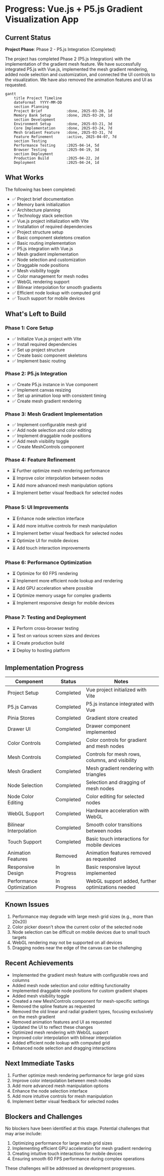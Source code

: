 # Progress: Vue.js + P5.js Gradient Visualization App

## Current Status

**Project Phase**: Phase 2 - P5.js Integration (Completed)

The project has completed Phase 2 (P5.js Integration) with the implementation of the gradient mesh feature. We have successfully integrated P5.js with Vue.js, implemented the mesh gradient rendering, added node selection and customization, and connected the UI controls to the visualization. We have also removed the animation features and UI as requested.

```mermaid
gantt
    title Project Timeline
    dateFormat  YYYY-MM-DD
    section Planning
    Project Brief           :done, 2025-03-20, 1d
    Memory Bank Setup       :done, 2025-03-20, 1d
    section Development
    Environment Setup       :done, 2025-03-21, 3d
    Core Implementation     :done, 2025-03-24, 7d
    Mesh Gradient Feature   :done, 2025-03-31, 7d
    Feature Refinement      :active, 2025-04-07, 7d
    section Testing
    Performance Testing     :2025-04-14, 5d
    Browser Testing         :2025-04-19, 3d
    section Deployment
    Production Build        :2025-04-22, 2d
    Deployment              :2025-04-24, 1d
```

## What Works

The following has been completed:

- ✅ Project brief documentation
- ✅ Memory bank initialization
- ✅ Architecture planning
- ✅ Technology stack selection
- ✅ Vue.js project initialization with Vite
- ✅ Installation of required dependencies
- ✅ Project structure setup
- ✅ Basic component skeletons creation
- ✅ Basic routing implementation
- ✅ P5.js integration with Vue.js
- ✅ Mesh gradient implementation
- ✅ Node selection and customization
- ✅ Draggable node positions
- ✅ Mesh visibility toggle
- ✅ Color management for mesh nodes
- ✅ WebGL rendering support
- ✅ Bilinear interpolation for smooth gradients
- ✅ Efficient node lookup with computed grid
- ✅ Touch support for mobile devices

## What's Left to Build

### Phase 1: Core Setup

- ✅ Initialize Vue.js project with Vite
- ✅ Install required dependencies
- ✅ Set up project structure
- ✅ Create basic component skeletons
- ✅ Implement basic routing

### Phase 2: P5.js Integration

- ✅ Create P5.js instance in Vue component
- ✅ Implement canvas resizing
- ✅ Set up animation loop with consistent timing
- ✅ Create mesh gradient rendering

### Phase 3: Mesh Gradient Implementation

- ✅ Implement configurable mesh grid
- ✅ Add node selection and color editing
- ✅ Implement draggable node positions
- ✅ Add mesh visibility toggle
- ✅ Create MeshControls component

### Phase 4: Feature Refinement

- ⏳ Further optimize mesh rendering performance
- ⏳ Improve color interpolation between nodes
- ⏳ Add more advanced mesh manipulation options
- ⏳ Implement better visual feedback for selected nodes

### Phase 5: UI Improvements

- ⏳ Enhance node selection interface
- ⏳ Add more intuitive controls for mesh manipulation
- ⏳ Implement better visual feedback for selected nodes
- ⏳ Optimize UI for mobile devices
- ⏳ Add touch interaction improvements

### Phase 6: Performance Optimization

- ⏳ Optimize for 60 FPS rendering
- ⏳ Implement more efficient node lookup and rendering
- ⏳ Add GPU acceleration where possible
- ⏳ Optimize memory usage for complex gradients
- ⏳ Implement responsive design for mobile devices

### Phase 7: Testing and Deployment

- ⏳ Perform cross-browser testing
- ⏳ Test on various screen sizes and devices
- ⏳ Create production build
- ⏳ Deploy to hosting platform

## Implementation Progress

| Component | Status | Notes |
|-----------|--------|-------|
| Project Setup | Completed | Vue project initialized with Vite |
| P5.js Canvas | Completed | P5.js instance integrated with Vue |
| Pinia Stores | Completed | Gradient store created |
| Drawer UI | Completed | Drawer component implemented |
| Color Controls | Completed | Color controls for gradient and mesh nodes |
| Mesh Controls | Completed | Controls for mesh rows, columns, and visibility |
| Mesh Gradient | Completed | Mesh gradient rendering with triangles |
| Node Selection | Completed | Selection and dragging of mesh nodes |
| Node Color Editing | Completed | Color editing for selected nodes |
| WebGL Support | Completed | Hardware acceleration with WebGL |
| Bilinear Interpolation | Completed | Smooth color transitions between nodes |
| Touch Support | Completed | Basic touch interactions for mobile devices |
| Animation Features | Removed | Animation features removed as requested |
| Responsive Design | In Progress | Basic responsive layout implemented |
| Performance Optimization | In Progress | WebGL support added, further optimizations needed |

## Known Issues

1. Performance may degrade with large mesh grid sizes (e.g., more than 20x20)
2. Color picker doesn't show the current color of the selected node
3. Node selection can be difficult on mobile devices due to small touch targets
4. WebGL rendering may not be supported on all devices
5. Dragging nodes near the edge of the canvas can be challenging

## Recent Achievements

- Implemented the gradient mesh feature with configurable rows and columns
- Added mesh node selection and color editing functionality
- Implemented draggable node positions for custom gradient shapes
- Added mesh visibility toggle
- Created a new MeshControls component for mesh-specific settings
- Removed the spline feature as requested
- Removed the old linear and radial gradient types, focusing exclusively on the mesh gradient
- Removed animation features and UI as requested
- Updated the UI to reflect these changes
- Optimized mesh rendering with WebGL support
- Improved color interpolation with bilinear interpolation
- Added efficient node lookup with computed grid
- Enhanced node selection and dragging interactions

## Next Immediate Tasks

1. Further optimize mesh rendering performance for large grid sizes
2. Improve color interpolation between mesh nodes
3. Add more advanced mesh manipulation options
4. Enhance the node selection interface
5. Add more intuitive controls for mesh manipulation
6. Implement better visual feedback for selected nodes

## Blockers and Challenges

No blockers have been identified at this stage. Potential challenges that may arise include:

1. Optimizing performance for large mesh grid sizes
2. Implementing efficient GPU acceleration for mesh gradient rendering
3. Creating intuitive touch interactions for mobile devices
4. Ensuring smooth 60 FPS performance during complex operations

These challenges will be addressed as development progresses.
